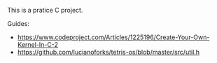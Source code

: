 This is a pratice C project.

Guides:
* https://www.codeproject.com/Articles/1225196/Create-Your-Own-Kernel-In-C-2
* https://github.com/lucianoforks/tetris-os/blob/master/src/util.h